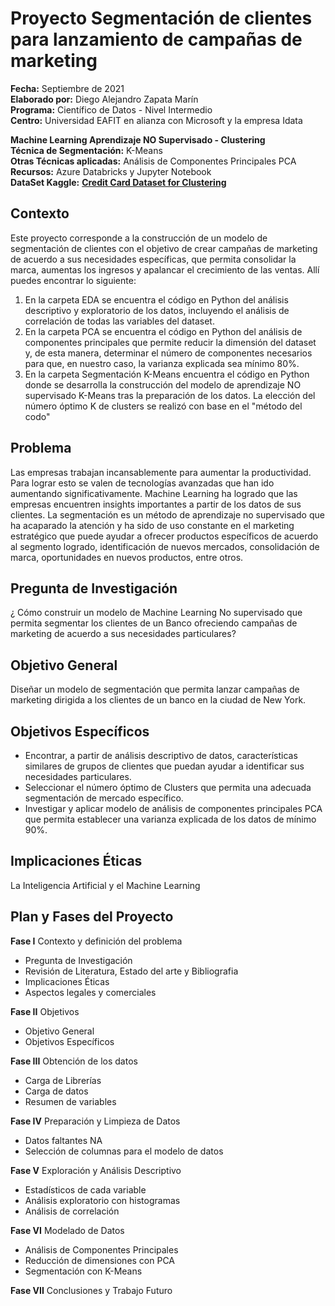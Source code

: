# Proyecto Segmentación de clientes para lanzamiento de campañas de marketing

**Fecha:** Septiembre de 2021  
**Elaborado por:** Diego Alejandro Zapata Marín  
**Programa:** Científico de Datos - Nivel Intermedio  
**Centro:** Universidad EAFIT en alianza con Microsoft y la empresa Idata  

**Machine Learning Aprendizaje NO Supervisado - Clustering**    
**Técnica de Segmentación:** K-Means  
**Otras Técnicas aplicadas:** Análisis de Componentes Principales PCA  
**Recursos:** Azure Databricks y Jupyter Notebook  
**DataSet Kaggle:**  __[Credit Card Dataset for Clustering](https://www.kaggle.com/arjunbhasin2013/ccdata)__  


## Contexto
Este proyecto corresponde a la construcción de un modelo de segmentación de clientes con el objetivo de crear campañas de marketing de acuerdo a sus necesidades específicas, que permita consolidar la marca, aumentas los ingresos y apalancar el crecimiento de las ventas.
Allí puedes encontrar lo siguiente:  
1. En la carpeta EDA se encuentra el código en Python del análisis descriptivo y exploratorio de los datos, incluyendo el análisis de correlación de todas las variables del dataset.
2. En la carpeta PCA se encuentra el código en Python del análisis de componentes principales que permite reducir la dimensión del dataset y, de esta manera, determinar el número de componentes necesarios para que, en nuestro caso, la varianza explicada sea mínimo 80%.
3. En la carpeta Segmentación K-Means encuentra el código en Python donde se desarrolla la construcción del modelo de aprendizaje NO supervisado K-Means tras la preparación de los datos. La elección del número óptimo K de clusters se realizó con base en el "método del codo"

## Problema
Las empresas trabajan incansablemente para aumentar la productividad. Para lograr esto se valen de tecnologías avanzadas que han ido aumentando significativamente. Machine Learning ha logrado que las empresas encuentren insights importantes a partir de los datos de sus clientes. La segmentación es un método de aprendizaje no supervisado que ha acaparado la atención y ha sido de uso constante en el marketing estratégico que puede ayudar a ofrecer productos específicos de acuerdo al segmento logrado, identificación de nuevos mercados, consolidación de marca, oportunidades en nuevos productos, entre otros.

## Pregunta de Investigación
¿ Cómo construir un modelo de Machine Learning No supervisado que permita segmentar los clientes de un Banco ofreciendo campañas de marketing de acuerdo a sus necesidades particulares?

## Objetivo General
Diseñar un modelo de segmentación que permita lanzar campañas de marketing dirigida a los clientes de un banco en la ciudad de New York.

## Objetivos Específicos	
* Encontrar, a partir de análisis descriptivo de datos, características similares de grupos de clientes que puedan ayudar a identificar sus necesidades particulares.
* Seleccionar el número óptimo de Clusters que permita una adecuada segmentación de mercado específico.
* Investigar y aplicar modelo de análisis de componentes principales PCA que permita establecer una varianza explicada de los datos de mínimo 90%.

## Implicaciones Éticas
La Inteligencia Artificial y el Machine Learning

## Plan y Fases del Proyecto
    
**Fase I** Contexto y definición del problema  
   * Pregunta de Investigación  
   * Revisión de Literatura, Estado del arte y Bibliografia  
   * Implicaciones Éticas  
   * Aspectos legales y comerciales  
 
**Fase II** Objetivos
   * Objetivo General  
   * Objetivos Específicos  
 
**Fase III** Obtención de los datos
   * Carga de Librerías
   * Carga de datos
   * Resumen de variables

**Fase IV** Preparación y Limpieza de Datos  
   * Datos faltantes NA  
   * Selección de columnas para el modelo de datos

   
**Fase V** Exploración y Análisis Descriptivo  
   * Estadísticos de cada variable  
   * Análisis exploratorio con histogramas  
   * Análisis de correlación    

**Fase VI** Modelado de Datos
   * Análisis de Componentes Principales  
   * Reducción de dimensiones con PCA  
   * Segmentación con K-Means  

**Fase VII** Conclusiones y Trabajo Futuro

